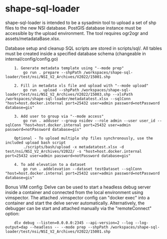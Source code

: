 # shape-sql-loader

shape-sql-loader is intended to be a sysadmin tool to upload a set of shp files
to the new NSI database. PostGIS database instance must be accessible by the
upload environment. The tool requires ogr2ogr and assets/metadataBase.xlsx.

Database setup and cleanup SQL scripts are stored in scripts/sql/. All tables
must be created inside a specified database schema (changeable in
internal/config/config.go)

```golang
    1. Generate metadata template using "--mode prep"
        go run . prepare --shpPath /workspaces/shape-sql-loader/test/nsi/NSI_V2_Archives/V2022/15001.shp

    2. Fill in metadata xls file and upload with "--mode upload"
        go run . upload --shpPath /workspaces/shape-sql-loader/test/nsi/NSI_V2_Archives/V2022/15003.shp --xlsPath /workspaces/shape-sql-loader/metadatatest.xlsx --sqlConn "host=host.docker.internal port=25432 user=admin password=notPassword database=gis"

    3. Add user to group via "--mode access"
        go run . adduser --group nsidev --role admin --user user_id --sqlConn "host=host.docker.internal port=25432 user=admin password=notPassword database=gis"

    Optional - To upload multiple shp files synchronously, use the included upload bash script
        ./scripts/bash/upload -x metadatatest.xlsx -d test/nsi/NSI_V2_Archives/V2022/ -s "host=host.docker.internal port=25432 user=admin password=notPassword database=gis"

    4. To add elevation to a dataset
        go run . addelevation --dataset testDataset --sqlConn "host=host.docker.internal port=25432 user=admin password=notPassword database=gis"
```

Bonus VIM config: Delve can be used to start a headless debug server inside a
container and connected from the local environment using vimspector. The
attached .vimspector config can "docker exec" into a container and start the
delve server automatically. Alternatively, the debugger can be start and
attached manually via the "remoteConnect" option:

```
    dlv debug --listen=0.0.0.0:2345 --api-version=2 --log --log-output=dap --headless -- --mode prep --shpPath /workspaces/shape-sql-loader/test/nsi/NSI_V2_Archives/V2022/15001.shp
```
